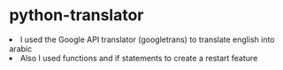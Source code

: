 # python-translator
<li>I used the Google API translator (googletrans) to translate english into arabic</li>
<li>Also I used functions and if statements to create a restart feature</li>
